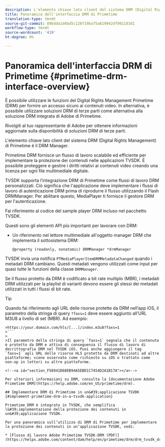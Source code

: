 ```yaml
---
description: L'elemento chiave lato client del sistema DRM (Digital Rights Management) di Primetime è il DRM Manager.
title: Panoramica dell'interfaccia DRM di Primetime
translation-type: tm+mt
source-git-commit: 89bdda1d4bd5c126f19ba75a819942df901183d1
workflow-type: tm+mt
source-wordcount: '419'
ht-degree: 0%

---
```



# Panoramica dell&#39;interfaccia DRM di Primetime {#primetime-drm-interface-overview}

È possibile utilizzare le funzioni del Digital Rights Management Primetime (DRM) per fornire un accesso sicuro ai contenuti video. In alternativa, è possibile utilizzare soluzioni DRM di terze parti come alternativa alla soluzione DRM integrata di Adobe di Primetime.

Rivolgiti al tuo rappresentante di Adobe per ottenere informazioni aggiornate sulla disponibilità di soluzioni DRM di terze parti.

L&#39;elemento chiave lato client del sistema DRM (Digital Rights Management) di Primetime è il DRM Manager.

<!--<a id="section_4DD54E085AB345FE9BE00865E56B28DB"></a>-->

Primetime DRM fornisce un flusso di lavoro scalabile ed efficiente per implementare la protezione dei contenuti nelle applicazioni TVSDK. È possibile proteggere e gestire i diritti relativi ai contenuti video creando una licenza per ogni file multimediale digitale.

TVSDK supporta l’integrazione DRM di Primetime come flussi di lavoro DRM personalizzati. Ciò significa che l&#39;applicazione deve implementare i flussi di lavoro di autenticazione DRM prima di riprodurre il flusso utilizzando il Flash DRMManager. Per abilitare questo, MediaPlayer ti fornisce il gestore DRM per l&#39;autenticazione.

Fai riferimento al codice del sample player DRM incluso nel pacchetto TVSDK.

Questi sono gli elementi API più importanti per lavorare con DRM:

* Un riferimento nel lettore multimediale all&#39;oggetto manager DRM che implementa il sottosistema DRM:

   ```
   @property (readonly, nonatomic) DRMManager *drmManager
   ```

<!--<a id="section_F986DB1EDD6F44CD8E57419CCA0921E8"></a>-->

TVSDK invia una notifica `PTMediaPlayerItemDRMMetadataChanged` quando i metadati DRM cambiano. Questi metadati vengono utilizzati come input per quasi tutte le funzioni della classe `DRMManager`.

<!--<a id="section_223DCF63BAB6438792A85352A79044CC"></a>-->

Se il flusso protetto da DRM è codificato a bit rate multiplo (MBR), i metadati DRM utilizzati per la playlist di varianti devono essere gli stessi dei metadati utilizzati in tutti i flussi di bit rate.

>[!TIP]
>
>Quando fai riferimento agli URL delle risorse protette da DRM nell’app iOS, il parametro della stringa di query `?faxs=1` deve essere aggiunto all’URL M3U8 a livello di set (MBR). Ad esempio:
>
>
```
>https://your.domain.com/hls/[...]/index.m3u8?faxs=1
>```
>
>Il parametro della stringa di query `faxs=1` segnala che il contenuto è protetto da DRM e attiva di conseguenza il flusso di lavoro di decrittografia DRM nel TVSDK iOS. Puoi anche aggiungere il tag `faxs=1` agli URL delle risorse HLS protette da DRM destinati ad altre piattaforme; viene osservato come richiesto su iOS o trattato come non-op in lettori su altre piattaforme.

<!--<a id="section_F58941D68EB94A5EBD1C7454D2A1B17A"></a>-->

Per ulteriori informazioni su DRM, consulta la [documentazione Adobe Primetime DRM](https://help.adobe.com/en_US/primetime/drm).

## Implementare DRM di Primetime in un&#39;applicazione TSVDK {#implement-primetime-drm-in-a-tsvdk-application}

Primetime DRM è integrato in TVSDK, che semplifica l&#39;implementazione della protezione dei contenuti in un&#39;applicazione TVSDK.

Per una panoramica sull’utilizzo di DRM di Primetime per implementare la protezione dei contenuti in un’applicazione TVSDK, vedi:

* [Flusso di lavoro Adobe Primetime TVSDK-DRM (PDF)](https://helpx.adobe.com/content/dam/help/en/primetime/drm/drm_tvsdk_drm_workflow.pdf)